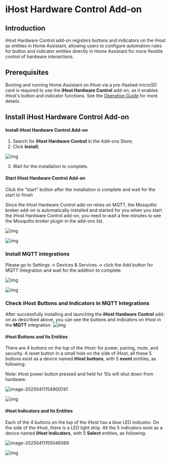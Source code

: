 # iHost Hardware Control  Add-on

## Introduction 

iHost Hardware Control add-on registers buttons and indicators on the iHost as entities in Home Assistant, allowing users to configure automation rules for button and indicator entities directly in Home Assistant for more flexible control of hardware interactions.

## Prerequisites 

Booting and running Home Assistant on iHost via a pre-flashed microSD card is required to use the **iHost Hardware Control** add-on, as it enables iHost's button and indicator functions. See the [Operation Guide](https://github.com/iHost-Open-Source-Project/ha-operating-system?tab=readme-ov-file#readme) for more details. 

## Install iHost Hardware Control Add-on

#### Install **iHost Hardware Control**  Add-on

1. Search for **iHost Hardware Control** in the Add-ons Store; 
2. Click **Install**;

![img](https://raw.githubusercontent.com/iHost-Open-Source-Project/hassio-ihost-addon/master/hassio-ihost-hardware-control/images/install.png)

3. Wait for the installation to complete.

#### Start **iHost Hardware Control**  Add-on

Click the “start” button after the installation is complete and wait for the start to finish

Since the iHost Hardware Control add-on relies on MQTT, the Mosquitto broker add-on is automatically installed and started for you when you start the iHost Hardware Control add-on, you need to wait a few minutes to see the Mosquitto broker plugin in the add-ons list.

![img](https://raw.githubusercontent.com/iHost-Open-Source-Project/hassio-ihost-addon/master/hassio-ihost-hardware-control/images/start.png)

![img](https://raw.githubusercontent.com/iHost-Open-Source-Project/hassio-ihost-addon/master/hassio-ihost-hardware-control/images/addons.png)



### Install MQTT integrations

Please go to Settings -> Devices & Services -> click the Add button for MQTT Integration and wait for the addition to complete.

![img](https://raw.githubusercontent.com/iHost-Open-Source-Project/hassio-ihost-addon/master/hassio-ihost-hardware-control/images/mqtt.png)

![img](https://raw.githubusercontent.com/iHost-Open-Source-Project/hassio-ihost-addon/master/hassio-ihost-hardware-control/images/config_mqtt.png)

### Check iHost Buttons and Indicators in MQTT Integrations

After successfully installing and launching the **iHost Hardware Control** add-on as described above, you can see the buttons and indicators on iHost in the **MQTT** integration.
![img](https://raw.githubusercontent.com/iHost-Open-Source-Project/hassio-ihost-addon/master/hassio-ihost-hardware-control/images/mqtt_devices.png)

#### iHost Buttons and Its Entities

There are 4 buttons on the top of the iHost: for power, pairing, mute, and security. A reset button in a small hole on the side of iHost, all these 5 buttons exist as a device named **iHost buttons**, with 5 **event** entities, as following: 

Note: iHost power button pressed and held for 10s will shut down from hardware.

![image-20250411154900741](https://raw.githubusercontent.com/iHost-Open-Source-Project/hassio-ihost-addon/master/hassio-ihost-hardware-control/images/ihost_buttons.png)

![img](https://raw.githubusercontent.com/iHost-Open-Source-Project/hassio-ihost-addon/master/hassio-ihost-hardware-control/images/buttons_device.png)

#### iHost  Indicators and Its Entities

Each of the 4 buttons on the top of the iHost has a blue LED indicator. On the side of the iHost, there is a LED light strip. All the 5 indicators exist as a device named **iHost Indicators**, with 5 **Select** entities, as following:

![image-20250411155046569](https://raw.githubusercontent.com/iHost-Open-Source-Project/hassio-ihost-addon/master/hassio-ihost-hardware-control/images/ihost_indicators.png)

![img](https://raw.githubusercontent.com/iHost-Open-Source-Project/hassio-ihost-addon/master/hassio-ihost-hardware-control/images/indicators_device.png)
